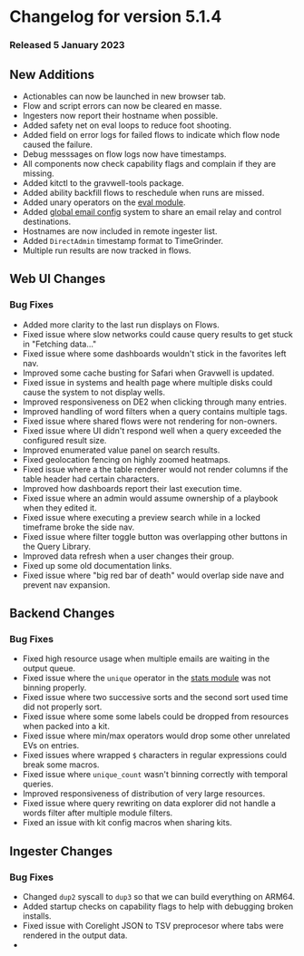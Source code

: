 # Changelog for version 5.1.4

### Released 5 January 2023

## New Additions

* Actionables can now be launched in new browser tab.
* Flow and script errors can now be cleared en masse.
* Ingesters now report their hostname when possible.
* Added safety net on eval loops to reduce foot shooting.
* Added field on error logs for failed flows to indicate which flow node caused the failure.
* Debug messsages on flow logs now have timestamps.
* All components now check capability flags and complain if they are missing.
* Added kitctl to the gravwell-tools package.
* Added ability backfill flows to reschedule when runs are missed.
* Added unary operators on the [eval module](/search/eval/eval).
* Added [global email config](/configuration/email) system to share an email relay and control destinations.
* Hostnames are now included in remote ingester list.
* Added `DirectAdmin` timestamp format to TimeGrinder.
* Multiple run results are now tracked in flows.

## Web UI Changes

### Bug Fixes

* Added more clarity to the last run displays on Flows.
* Fixed issue where slow networks could cause query results to get stuck in "Fetching data..."
* Fixed issue where some dashboards wouldn't stick in the favorites left nav.
* Improved some cache busting for Safari when Gravwell is updated.
* Fixed issue in systems and health page where multiple disks could cause the system to not display wells.
* Improved responsiveness on DE2 when clicking through many entries.
* Improved handling of word filters when a query contains multiple tags.
* Fixed issue where shared flows were not rendering for non-owners.
* Fixed issue where UI didn't respond well when a query exceeded the configured result size.
* Improved enumerated value panel on search results.
* Fixed geolocation fencing on highly zoomed heatmaps.
* Fixed issue where a the table renderer would not render columns if the table header had certain characters.
* Improved how dashboards report their last execution time.
* Fixed issue where an admin would assume ownership of a playbook when they edited it.
* Fixed issue where executing a preview search while in a locked timeframe broke the side nav.
* Fixed issue where filter toggle button was overlapping other buttons in the Query Library.
* Improved data refresh when a user changes their group.
* Fixed up some old documentation links.
* Fixed issue where "big red bar of death" would overlap side nave and prevent nav expansion.

## Backend Changes

### Bug Fixes

* Fixed high resource usage when multiple emails are waiting in the output queue.
* Fixed issue where the `unique` operator in the [stats module](/search/stats/stats) was not binning properly.
* Fixed issue where two successive sorts and the second sort used time did not properly sort.
* Fixed issue where some some labels could be dropped from resources when packed into a kit.
* Fixed issue where min/max operators would drop some other unrelated EVs on entries.
* Fixed issues where wrapped `$` characters in regular expressions could break some macros.
* Fixed issue where `unique_count` wasn't binning correctly with temporal queries.
* Improved responsiveness of distribution of very large resources.
* Fixed issue where query rewriting on data explorer did not handle a words filter after multiple module filters.
* Fixed an issue with kit config macros when sharing kits.

## Ingester Changes

### Bug Fixes

* Changed `dup2` syscall to `dup3` so that we can build everything on ARM64.
* Added startup checks on capability flags to help with debugging broken installs.
* Fixed issue with Corelight JSON to TSV preprocesor where tabs were rendered in the output data.
* 
